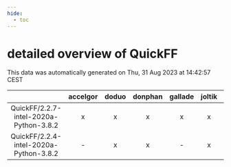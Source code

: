 ```yaml
---
hide:
  - toc
---
```


detailed overview of QuickFF
============================


This data was automatically generated on Thu, 31 Aug 2023 at 14:42:57 CEST  

| |accelgor|doduo|donphan|gallade|joltik|skitty|swalot|victini|
| :---: | :---: | :---: | :---: | :---: | :---: | :---: | :---: | :---: |
|QuickFF/2.2.7-intel-2020a-Python-3.8.2|x|x|x|x|x|x|x|x|
|QuickFF/2.2.4-intel-2020a-Python-3.8.2|-|x|x|-|x|x|x|x|
